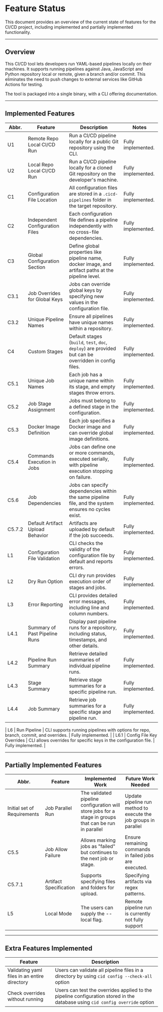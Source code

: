 # Feature Status

This document provides an overview of the current state of features for the CI/CD project, including implemented and partially implemented functionality.

---

## Overview

This CI/CD tool lets developers run YAML-based pipelines locally on their machines. It supports running pipelines against Java, JavaScript and Python repository local or remote, given a branch and/or commit. This eliminates the need to push changes to external services like GitHub Actions for testing.

The tool is packaged into a single binary, with a CLI offering documentation.

---

## Implemented Features

| Abbr.  | Feature                          | Description                                                                                           | Notes              |
| ------ | -------------------------------- | ----------------------------------------------------------------------------------------------------- | ------------------ |
| U1     | Remote Repo Local CI/CD Run      | Run a CI/CD pipeline locally for a public Git repository using the CLI.                               | Fully implemented. |
| U2     | Local Repo Local CI/CD Run       | Run a CI/CD pipeline locally for a cloned Git repository on the developer's machine.                  | Fully implemented. |
| C1     | Configuration File Location      | All configuration files are stored in a `.cicd-pipelines` folder in the target repository.            | Fully implemented. |
| C2     | Independent Configuration Files  | Each configuration file defines a pipeline independently with no cross-file dependencies.             | Fully implemented. |
| C3     | Global Configuration Section     | Define global properties like pipeline name, docker image, and artifact paths at the pipeline level.  | Fully implemented. |
| C3.1   | Job Overrides for Global Keys    | Jobs can override global keys by specifying new values in the configuration file.                     | Fully implemented. |
| C3.2   | Unique Pipeline Names            | Ensure all pipelines have unique names within a repository.                                           | Fully implemented. |
| C4     | Custom Stages                    | Default stages (`build`, `test`, `doc`, `deploy`) are provided but can be overridden in config files. | Fully implemented. |
| C5.1   | Unique Job Names                 | Each job has a unique name within its stage, and empty stages throw errors.                           | Fully implemented. |
| C5.2   | Job Stage Assignment             | Jobs must belong to a defined stage in the configuration.                                             | Fully implemented. |
| C5.3   | Docker Image Definition          | Each job specifies a Docker image and can override global image definitions.                          | Fully implemented. |
| C5.4   | Commands Execution in Jobs       | Jobs can define one or more commands, executed serially, with pipeline execution stopping on failure. | Fully implemented. |
| C5.6   | Job Dependencies                 | Jobs can specify dependencies within the same pipeline file, and the system ensures no cycles exist.  | Fully implemented. |
| C5.7.2 | Default Artifact Upload Behavior | Artifacts are uploaded by default if the job succeeds.                                                | Fully implemented. |
| L1     | Configuration File Validation    | CLI checks the validity of the configuration file by default and reports errors.                      | Fully implemented. |
| L2     | Dry Run Option                   | CLI dry run provides execution order of stages and jobs.                                              | Fully implemented. |
| L3     | Error Reporting                  | CLI provides detailed error messages, including line and column numbers.                              | Fully implemented. |
| L4.1   | Summary of Past Pipeline Runs    | Display past pipeline runs for a repository, including status, timestamps, and other details.         | Fully implemented. |
| L4.2   | Pipeline Run Summary             | Retrieve detailed summaries of individual pipeline runs.                                              | Fully implemented. |
| L4.3   | Stage Summary                    | Retrieve stage summaries for a specific pipeline run.                                                 | Fully implemented. |
| L4.4   | Job Summary                      | Retrieve job summaries for a specific stage and pipeline run.                                         | Fully implemented. |

| L6 | Run Pipeline | CLI supports running pipelines with options for repo, branch, commit, and overrides. | Fully implemented. |
| L6.1 | Config File Key Overrides | CLI allows overrides for specific keys in the configuration file. | Fully implemented. |

---

## Partially Implemented Features

| Abbr.                       | Feature                | Implemented Work                                                                                       | Future Work Needed                                               |
| --------------------------- | ---------------------- | ------------------------------------------------------------------------------------------------------ | ---------------------------------------------------------------- |
| Initial set of Requirements | Job Parallel Run       | The validated pipeline configuration will store jobs for a stage in groups that can be run in parallel | Update pipeline run method to execute the job groups in parallel |
| C5.5                        | Job Allow Failure      | Allows marking jobs as "failed" but continues to the next job or stage.                                | Ensure remaining commands in failed jobs are executed.           |
| C5.7.1                      | Artifact Specification | Supports specifying files and folders for upload.                                                      | Specifying artifacts via regex patterns.                         |
| L5                          | Local Mode             | The users can supply the --local flag.                                                                 | Remote pipeline run is currently not fully support               |

---

## Extra Features Implemented

| Feature                                      | Description                                                                                                                  |
| -------------------------------------------- | ---------------------------------------------------------------------------------------------------------------------------- |
| Validating yaml files in an entire directory | Users can validate all pipeline files in a directory by using `cid config --check-all` option                                |
| Check overrides without running              | Users can test the overrides applied to the pipeline configuration stored in the database using `cid config override` option |

